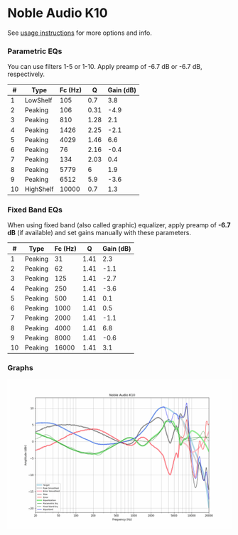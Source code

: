 # Noble Audio K10
See [usage instructions](https://github.com/jaakkopasanen/AutoEq#usage) for more options and info.

### Parametric EQs
You can use filters 1-5 or 1-10. Apply preamp of -6.7 dB or -6.7 dB, respectively.

|   # | Type      |   Fc (Hz) |    Q |   Gain (dB) |
|-----|-----------|-----------|------|-------------|
|   1 | LowShelf  |       105 | 0.7  |         3.8 |
|   2 | Peaking   |       106 | 0.31 |        -4.9 |
|   3 | Peaking   |       810 | 1.28 |         2.1 |
|   4 | Peaking   |      1426 | 2.25 |        -2.1 |
|   5 | Peaking   |      4029 | 1.46 |         6.6 |
|   6 | Peaking   |        76 | 2.16 |        -0.4 |
|   7 | Peaking   |       134 | 2.03 |         0.4 |
|   8 | Peaking   |      5779 | 6    |         1.9 |
|   9 | Peaking   |      6512 | 5.9  |        -3.6 |
|  10 | HighShelf |     10000 | 0.7  |         1.3 |

### Fixed Band EQs
When using fixed band (also called graphic) equalizer, apply preamp of **-6.7 dB** (if available) and set gains manually with these parameters.

|   # | Type    |   Fc (Hz) |    Q |   Gain (dB) |
|-----|---------|-----------|------|-------------|
|   1 | Peaking |        31 | 1.41 |         2.3 |
|   2 | Peaking |        62 | 1.41 |        -1.1 |
|   3 | Peaking |       125 | 1.41 |        -2.7 |
|   4 | Peaking |       250 | 1.41 |        -3.6 |
|   5 | Peaking |       500 | 1.41 |         0.1 |
|   6 | Peaking |      1000 | 1.41 |         0.5 |
|   7 | Peaking |      2000 | 1.41 |        -1.1 |
|   8 | Peaking |      4000 | 1.41 |         6.8 |
|   9 | Peaking |      8000 | 1.41 |        -0.6 |
|  10 | Peaking |     16000 | 1.41 |         3.1 |

### Graphs
![](./Noble%20Audio%20K10.png)
